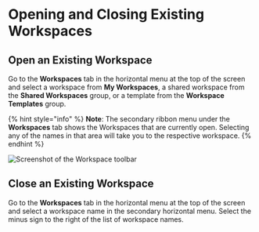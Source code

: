 # Opening and Closing Existing Workspaces

## Open an Existing Workspace

Go to the **Workspaces** tab in the horizontal menu at the top of the screen and select a workspace from **My Workspaces**, a shared workspace from the **Shared Workspaces** group, or a template from the **Workspace Templates** group.

{% hint style="info" %}
**Note**: The secondary ribbon menu under the **Workspaces** tab shows the Workspaces that are currently open. Selecting any of the names in that area will take you to the respective workspace.
{% endhint %}

![Screenshot of the Workspace toolbar](https://maanaimages.blob.core.windows.net/maana-q-documentation/image006.png)



## Close an Existing Workspace

Go to the **Workspaces** tab in the horizontal menu at the top of the screen and select a workspace name in the secondary horizontal menu. Select the minus sign to the right of the list of workspace names.

